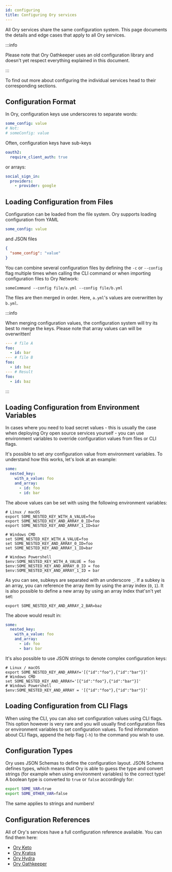 ```yaml
---
id: configuring
title: Configuring Ory services
---
```


All Ory services share the same configuration system. This page documents the details and edge cases that apply to all Ory
services.

:::info

Please note that Ory Oathkeeper uses an old configuration library and doesn't yet respect everything explained in this document.

:::

To find out more about configuring the individual services head to their corresponding sections.

## Configuration Format

In Ory, configuration keys use underscores to separate words:

```yaml
some_config: value
# Not:
# someConfig: value
```

Often, configuration keys have sub-keys

```yaml
oauth2:
  require_client_auth: true
```

or arrays:

```yaml
social_sign_in:
  providers:
    - provider: google
```

## Loading Configuration from Files

Configuration can be loaded from the file system. Ory supports loading configuration from YAML

```yaml
some_config: value
```

and JSON files

```json
{
  "some_config": "value"
}
```

You can combine several configuration files by defining the `-c` or `--config` flag multiple times when calling the CLI command or
when importing configuration files to Ory Network:

```
someCommand --config file/a.yml --config file/b.yml
```

The files are then merged in order. Here, `a.yml`'s values are overwritten by `b.yml`.

:::info

When merging configuration values, the configuration system will try its best to merge the keys. Please note that array values can
will be overwritten!

```yml
--- # file A
foo:
  - id: bar
--- # file B
foo:
  - id: baz
--- # Result
foo:
  - id: baz
```

:::

## Loading Configuration from Environment Variables

In cases where you need to load secret values - this is usually the case when deploying Ory open source services yourself - you
can use environment variables to override configuration values from files or CLI flags.

It's possible to set _any_ configuration value from environment variables. To understand how this works, let's look at an example:

```yaml
some:
  nested_key:
    with_a_value: foo
    and_array:
      - id: foo
      - id: bar
```

The above values can be set with using the following environment variables:

```shell
# Linux / macOS
export SOME_NESTED_KEY_WITH_A_VALUE=foo
export SOME_NESTED_KEY_AND_ARRAY_0_ID=foo
export SOME_NESTED_KEY_AND_ARRAY_1_ID=bar

# Windows CMD
set SOME_NESTED_KEY_WITH_A_VALUE=foo
set SOME_NESTED_KEY_AND_ARRAY_0_ID=foo
set SOME_NESTED_KEY_AND_ARRAY_1_ID=bar

# Windows Powershell
$env:SOME_NESTED_KEY_WITH_A_VALUE = foo
$env:SOME_NESTED_KEY_AND_ARRAY_0_ID = foo
$env:SOME_NESTED_KEY_AND_ARRAY_1_ID = bar
```

As you can see, subkeys are separated with an underscore `_`. If a subkey is an array, you can reference the array item by using
the array index (`0`, `1`). It is also possible to define a new array by using an array index that'sn't yet set:

```shell
export SOME_NESTED_KEY_AND_ARRAY_2_BAR=baz
```

The above would result in:

```yaml
some:
  nested_key:
    with_a_value: foo
    and_array:
      - id: foo
      - bar: bar
```

It's also possible to use JSON strings to denote complex configuration keys:

```shell
# Linux / macOS
export SOME_NESTED_KEY_AND_ARRAY='[{"id":"foo"},{"id":"bar"}]'
# Windows CMD
set SOME_NESTED_KEY_AND_ARRAY='[{"id":"foo"},{"id":"bar"}]'
# Windows Powershell
$env:SOME_NESTED_KEY_AND_ARRAY = '[{"id":"foo"},{"id":"bar"}]'
```

## Loading Configuration from CLI Flags

When using the CLI, you can also set configuration values using CLI flags. This option however is very rare and you will usually
find configuration files or environment variables to set configuration values. To find information about CLI flags, append the
help flag (`-h`) to the command you wish to use.

## Configuration Types

Ory uses JSON Schemas to define the configuration layout. JSON Schema defines types, which means that Ory is able to guess the
type and convert strings (for example when using environment variables) to the correct type! A boolean type is converted to `true`
or `false` accordingly for:

```bash
export SOME_VAR=true
export SOME_OTHER_VAR=false
```

The same applies to strings and numbers!

## Configuration References

All of Ory's services have a full configuration reference available. You can find them here:

- [Ory Keto](https://www.ory.sh/docs/keto/reference/configuration)
- [Ory Kratos](https://www.ory.sh/docs/kratos/reference/configuration)
- [Ory Hydra](https://www.ory.sh/docs/hydra/reference/configuration)
- [Ory Oathkeeper](https://www.ory.sh/docs/oathkeeper/reference/configuration)
